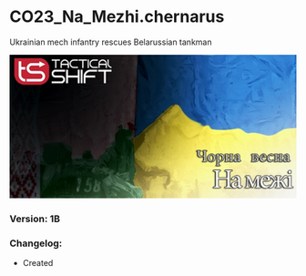# CO23_Na_Mezhi.chernarus
Ukrainian mech infantry rescues Belarussian tankman

<img src='https://github.com/rempopo/CO23_Na_Mezhi.chernarus/raw/main/overview.jpg' />	

### Version: 1B

### Changelog:
- Created
